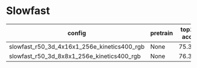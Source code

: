 # Slowfast

|config | pretrain | top1 acc| top5 acc | gpu_mem(M) | iter time(s) | ckpt | log|
|-|-|-|-|-|-|- | -|
|slowfast_r50_3d_4x16x1_256e_kinetics400_rgb | None |75.3|92.2|6250|0.826|[ckpt]()| [log]()|
|slowfast_r50_3d_8x8x1_256e_kinetics400_rgb|None|76.36|92.56|9159|1.032| [ckpt]() | [log]()|
